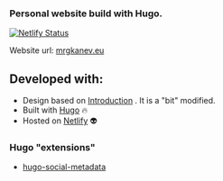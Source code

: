 ### Personal website build with Hugo.

[![Netlify Status](https://api.netlify.com/api/v1/badges/ae75d8d9-2bc5-41fa-8df3-94bc239c7c33/deploy-status)](https://app.netlify.com/sites/mrgkanev/deploys)

Website url: [mrgkanev.eu](https://mrgkanev.eu)

## Developed with:

- Design based on [Introduction](https://github.com/hivickylai/hugo-theme-introduction) . It is a "bit" modified.
- Built with [Hugo](https://gohugo.io/) 🔥
- Hosted on [Netlify](https://www.netlify.com/) 👽


### Hugo "extensions"

- [hugo-social-metadata](https://github.com/msfjarvis/hugo-social-metadata)
